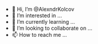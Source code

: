 - 👋 Hi, I’m @AlexndrKolcov
- 👀 I’m interested in ...
- 🌱 I’m currently learning ...
- 💞️ I’m looking to collaborate on ...
- 📫 How to reach me ...

<!---
AlexndrKolcov/AlexndrKolcov is a ✨ special ✨ repository because its `README.md` (this file) appears on your GitHub profile.
You can click the Preview link to take a look at your changes.
--->
